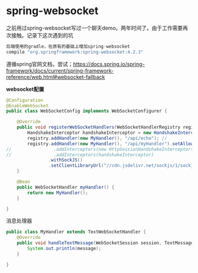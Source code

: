 # spring-websocket

之前用过spring-websocket写过一个聊天demo。两年时间了。由于工作需要再次接触。记录下这次遇到的坑

```java
后端使用的gradle，在原有的基础上增加spring-websocket
compile "org.springframework:spring-websocket:4.2.3"
```

遵循spring官网文档，尝试；https://docs.spring.io/spring-framework/docs/current/spring-framework-reference/web.html#websocket-fallback

**websocket配置**
```java
@Configuration
@EnableWebSocket
public class WebSocketConfig implements WebSocketConfigurer {

    @Override
    public void registerWebSocketHandlers(WebSocketHandlerRegistry registry) {
        HandshakeInterceptor handshakeInterceptor = new HandshakeInterceptor();
        registry.addHandler(new MyHandler(), "/api/echo"); //
        registry.addHandler(new MyHandler(), "/api/myHandler").setAllowedOrigins("*")
//                .addInterceptors(new HttpSessionHandshakeInterceptor())
//                .addInterceptors(handshakeInterceptor)
                .withSockJS()
                .setClientLibraryUrl("//cdn.jsdelivr.net/sockjs/1/sockjs.min.js");
    }

    @Bean
    public WebSocketHandler myHandler() {
        return new MyHandler();
    }

}
```

消息处理器
```java
public class MyHandler extends TextWebSocketHandler {
    @Override
    public void handleTextMessage(WebSocketSession session, TextMessage message) {
        System.out.println(message);
    }

}
```

